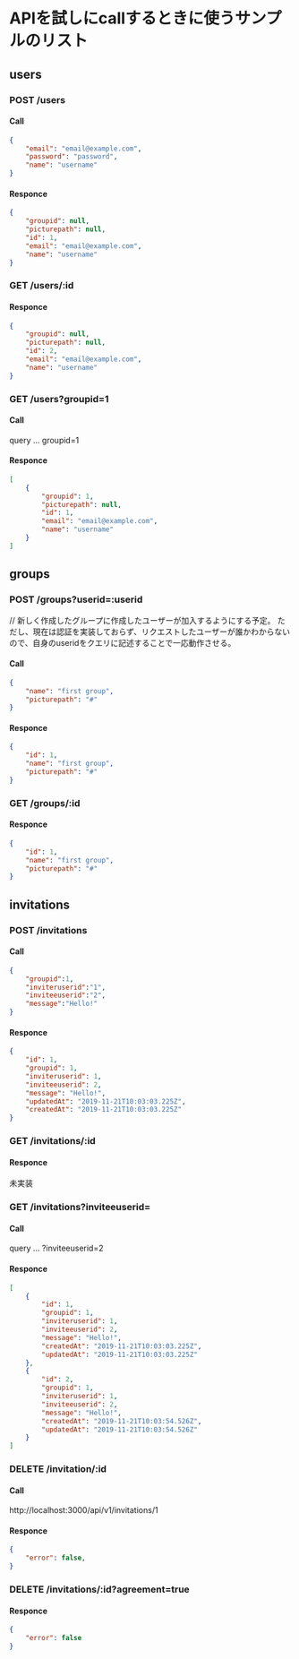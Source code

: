 # APIを試しにcallするときに使うサンプルのリスト

## users

### POST /users

#### Call 

```json
{
	"email": "email@example.com",
	"password": "password",
	"name": "username"
}
```
#### Responce

```json
{
    "groupid": null,
    "picturepath": null,
    "id": 1,
    "email": "email@example.com",
    "name": "username"
}
```
### GET /users/:id

#### Responce

```json
{
    "groupid": null,
    "picturepath": null,
    "id": 2,
    "email": "email@example.com",
    "name": "username"
}
```

### GET /users?groupid=1

#### Call

query ... groupid=1

#### Responce

```json
[
    {
        "groupid": 1,
        "picturepath": null,
        "id": 1,
        "email": "email@example.com",
        "name": "username"
    }
]
```
## groups

### POST /groups?userid=:userid

// 新しく作成したグループに作成したユーザーが加入するようにする予定。
ただし、現在は認証を実装しておらず、リクエストしたユーザーが誰かわからないので、自身のuseridをクエリに記述することで一応動作させる。


#### Call

```json
{
    "name": "first group",
    "picturepath": "#"
}
```

#### Responce

```json
{
    "id": 1,
    "name": "first group",
    "picturepath": "#"
}
```

### GET /groups/:id

#### Responce

```json
{
    "id": 1,
    "name": "first group",
    "picturepath": "#"
}
```
## invitations

### POST /invitations

#### Call

```json
{
	"groupid":1,
	"inviteruserid":"1",
	"inviteeuserid":"2",
	"message":"Hello!"
}
```

#### Responce

```json
{
    "id": 1,
    "groupid": 1,
    "inviteruserid": 1,
    "inviteeuserid": 2,
    "message": "Hello!",
    "updatedAt": "2019-11-21T10:03:03.225Z",
    "createdAt": "2019-11-21T10:03:03.225Z"
}
```

### GET /invitations/:id

#### Responce

未実装

### GET /invitations?inviteeuserid=

#### Call

query ... ?inviteeuserid=2

#### Responce

```json
[
    {
        "id": 1,
        "groupid": 1,
        "inviteruserid": 1,
        "inviteeuserid": 2,
        "message": "Hello!",
        "createdAt": "2019-11-21T10:03:03.225Z",
        "updatedAt": "2019-11-21T10:03:03.225Z"
    },
    {
        "id": 2,
        "groupid": 1,
        "inviteruserid": 1,
        "inviteeuserid": 2,
        "message": "Hello!",
        "createdAt": "2019-11-21T10:03:54.526Z",
        "updatedAt": "2019-11-21T10:03:54.526Z"
    }
]
```

### DELETE /invitation/:id

#### Call

http://localhost:3000/api/v1/invitations/1

#### Responce

```json
{
    "error": false,
}
```

### DELETE /invitations/:id?agreement=true

#### Responce

```json
{
    "error": false
}
```
